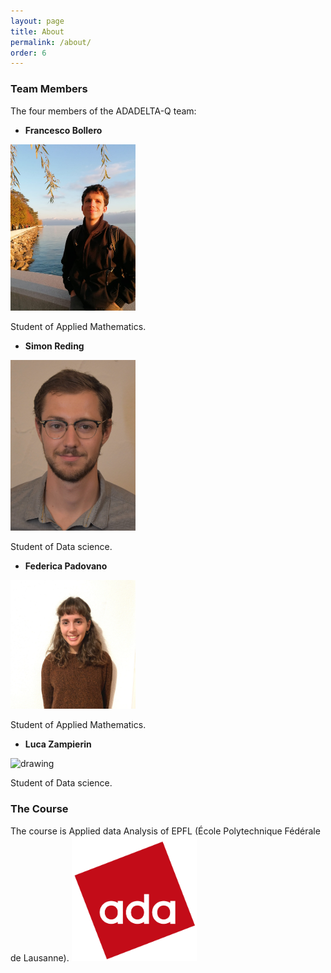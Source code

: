 ```yaml
---
layout: page
title: About
permalink: /about/
order: 6
---
```


### Team Members
The four members of the ADADELTA-Q team:

- __Francesco Bollero__
<img src="./images/franco.jpg" alt="drawing" width="200"/>

Student of Applied Mathematics.

- __Simon Reding__
<img src="./images/simon.jpg" alt="drawing" width="200"/>

Student of Data science.

- __Federica Padovano__
<img src="./images/federica.jpg" alt="drawing" width="200"/>

Student of Applied Mathematics.

- __Luca Zampierin__
<img src="./images/luca_zampierin.jpg" alt="drawing" width="200"/>

Student of Data science.

### The Course
The course is Applied data Analysis of EPFL (École Polytechnique Fédérale de Lausanne).
<img src="./images/ADA.png" alt="drawing" width="200"/>

